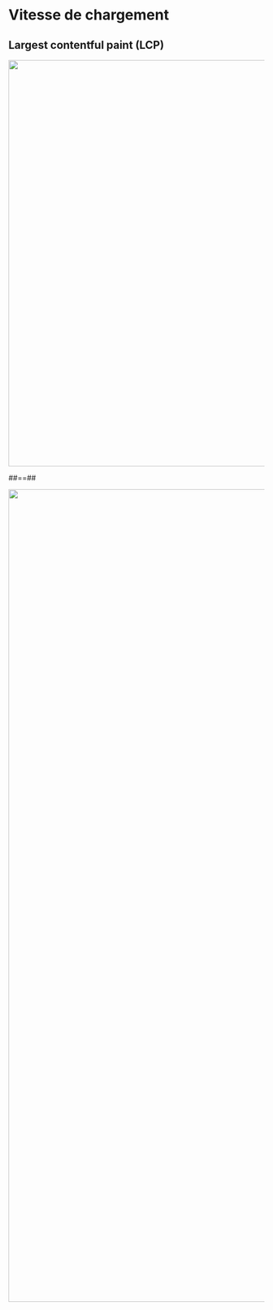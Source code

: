 # Vitesse de chargement

## Largest contentful paint (LCP)

<img src="./assets/images/03-speed/lcp-calc.svg" style="width: 800px; height: auto; display: block;"  />



##==##



<img src="./assets/images/03-speed/lcp-find.png" style="width: 1600px; height: auto; display: block;"  />
